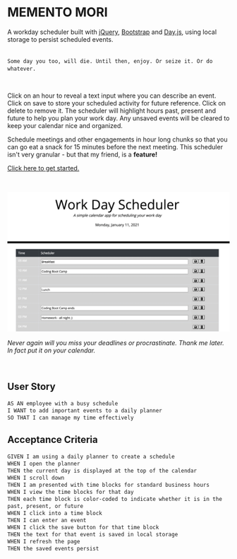 # MEMENTO MORI

A workday scheduler built with [jQuery](https://jquery.com/), [Bootstrap](https://getbootstrap.com/docs/4.3/getting-started/introduction/) and [Day.js](https://day.js.org/en/), using local storage to persist scheduled events.
<br><br>

`Some day you too, will die. Until then, enjoy. Or seize it. Or do whatever.`

<br>

Click on an hour to reveal a text input where you can describe an event. Click on save to store your scheduled activity for future reference. Click on delete to remove it. The scheduler will highlight hours past, present and future to help you plan your work day. Any unsaved events will be cleared to keep your calendar nice and organized.

Schedule meetings and other engagements in hour long chunks so that you can go eat a snack for 15 minutes before the next meeting. This scheduler isn't very granular - but that my friend, is a **feature!**

[Click here to get started.](https://stephenlprice.github.io/memento-mori/)

<br>

![scheduler.png](./assets/images/scheduler.png)

*Never again will you miss your deadlines or procrastinate. Thank me later. In fact put it on your calendar.*

<br>

## User Story

```
AS AN employee with a busy schedule
I WANT to add important events to a daily planner
SO THAT I can manage my time effectively
```


## Acceptance Criteria

```
GIVEN I am using a daily planner to create a schedule
WHEN I open the planner
THEN the current day is displayed at the top of the calendar
WHEN I scroll down
THEN I am presented with time blocks for standard business hours
WHEN I view the time blocks for that day
THEN each time block is color-coded to indicate whether it is in the past, present, or future
WHEN I click into a time block
THEN I can enter an event
WHEN I click the save button for that time block
THEN the text for that event is saved in local storage
WHEN I refresh the page
THEN the saved events persist
```
